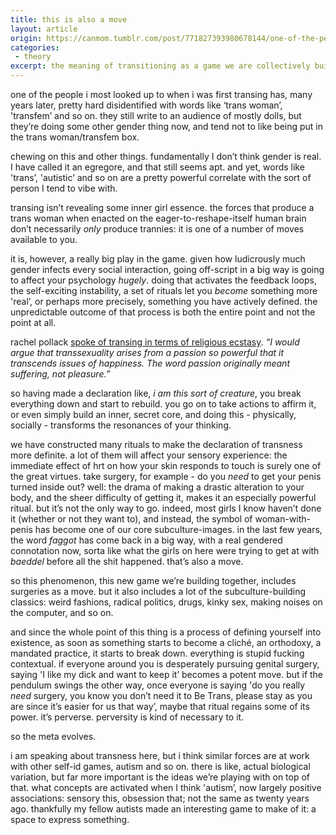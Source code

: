 ```yaml
---
title: this is also a move
layout: article
origin: https://canmom.tumblr.com/post/771827393980678144/one-of-the-people-i-most-looked-up-to-when-i-was
categories:
 - theory
excerpt: the meaning of transitioning as a game we are collectively building (in which I accidentally do a Wittgenstein)
---
```

one of the people i most looked up to when i was first transing has, many years later, pretty hard disidentified with words like ‘trans woman’, 'transfem’ and so on. they still write to an audience of mostly dolls, but they’re doing some other gender thing now, and tend not to like being put in the trans woman/transfem box.

chewing on this and other things. fundamentally I don’t think gender is real. I have called it an egregore, and that still seems apt. and yet, words like 'trans’, 'autistic’ and so on are a pretty powerful correlate with the sort of person I tend to vibe with.

transing isn’t revealing some inner girl essence. the forces that produce a trans woman when enacted on the eager-to-reshape-itself human brain don’t necessarily <em>only</em> produce trannies: it is one of a number of moves available to you.

it is, however, a really big play in the game. given how ludicrously much gender infects every social interaction, going off-script in a big way is going to affect your psychology <em>hugely</em>. doing that activates the feedback loops, the self-exciting instability, a set of rituals let you <em>become</em> something more 'real’, or perhaps more precisely, something you have actively defined. the unpredictable outcome of that process is both the entire point and not the point at all.

rachel pollack <a href="/crit/unquenchable-fire">spoke of transing in terms of religious ecstasy</a>. <em>“I would argue that transsexuality arises from a passion so powerful that it transcends issues of happiness. The word passion originally meant suffering, not pleasure.”</em>

so having made a declaration like, <em>i am this sort of creature</em>, you break everything down and start to rebuild. you go on to take actions to affirm it, or even simply build an inner, secret core, and doing this - physically, socially - transforms the resonances of your thinking.

we have constructed many rituals to make the declaration of transness more definite. a lot of them will affect your sensory experience: the immediate effect of hrt on how your skin responds to touch is surely one of the great virtues. take surgery, for example - do you <em>need</em> to get your penis turned inside out? well: the drama of making a drastic alteration to your body, and the sheer difficulty of getting it, makes it an especially powerful ritual. but it’s not the only way to go. indeed, most girls I know haven’t done it (whether or not they want to), and instead, the symbol of woman-with-penis has become one of our core subculture-images. in the last few years, the word <em>faggot</em> has come back in a big way, with a real gendered connotation now, sorta like what the girls on here were trying to get at with <em>baeddel</em> before all the shit happened. that’s also a move.

so this phenomenon, this new game we’re building together, includes surgeries as a move. but it also includes a lot of the subculture-building classics: weird fashions, radical politics, drugs, kinky sex, making noises on the computer, and so on.

and since the whole point of this thing is a process of defining yourself into existence, as soon as something starts to become a cliché, an orthodoxy, a mandated practice, it starts to break down. everything is stupid fucking contextual. if everyone around you is desperately pursuing genital surgery, saying 'I like my dick and want to keep it’ becomes a potent move. but if the pendulum swings the other way, once everyone is saying 'do you really <em>need</em> surgery, you know you don’t need it to Be Trans, please stay as you are since it’s easier for us that way’, maybe that ritual regains some of its power. it’s perverse. perversity is kind of necessary to it.

so the meta evolves.

i am speaking about transness here, but i think similar forces are at work with other self-id games, autism and so on. there is like, actual biological variation, but far more important is the ideas we’re playing with on top of that. what concepts are activated when I think 'autism’, now largely positive associations: sensory this, obsession that; not the same as twenty years ago. thankfully my fellow autists made an interesting game to make of it: a space to express something.